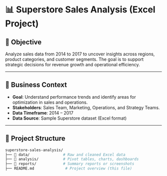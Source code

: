 # 📊 Superstore Sales Analysis (Excel Project)

## 📌 Objective

Analyze sales data from 2014 to 2017 to uncover insights across regions, product categories, and customer segments. The goal is to support strategic decisions for revenue growth and operational efficiency.

---

## 🧠 Business Context

- **Goal**: Understand performance trends and identify areas for optimization in sales and operations.
- **Stakeholders**: Sales Team, Marketing, Operations, and Strategy Teams.
- **Data Timeframe**: 2014 – 2017
- **Data Source**: Sample Superstore dataset (Excel format)

---

## 📂 Project Structure

```bash
superstore-sales-analysis/
├── 📁 data/               # Raw and cleaned Excel data
├── 📁 analysis/           # Pivot tables, charts, dashboards
├── 📁 reports/            # Summary reports or screenshots
├── README.md              # Project overview (this file)
